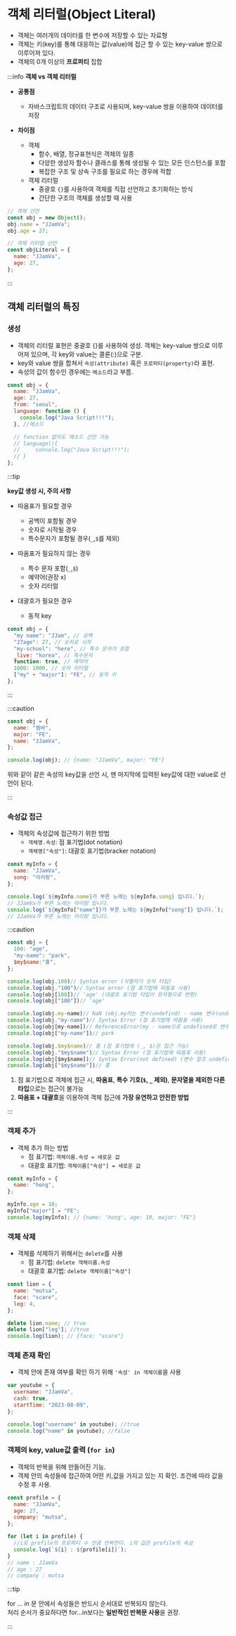 # 객체 리터럴(Object Literal)

- 객체는 여러개의 데이터를 한 변수에 저장할 수 있는 자료형
- 객체는 키(key)를 통해 대응하는 값(value)에 접근 할 수 있는 key-value 쌍으로 이루어져 있다.
- 객체의 0개 이상의 **프로퍼티** 집합

:::info
**객체 vs 객체 리터럴**

- **공통점**

  - 자바스크립트의 데이터 구조로 사용되며, key-value 쌍을 이용하여 데이터를 저장

- **차이점**
  - 객체
    - 함수, 배열, 정규표현식은 객체의 일종
    - 다양한 생성자 함수나 클래스를 통해 생성될 수 있는 모든 인스턴스를 포함
    - 복잡한 구조 및 상속 구조를 필요로 하는 경우에 적합
  - 객체 리터럴
    - 중괄호 `{}`를 사용하여 객체를 직접 선언하고 초기화하는 방식
    - 간단한 구조의 객체를 생성할 때 사용

```js title="객체와 객체 리터럴"
// 객체 선언
const obj = new Object();
obj.name = "JJamVa";
obj.age = 27;

// 객체 리터럴 선언
const objLiteral = {
  name: "JJamVa",
  age: 27,
};
```

:::

## 객체 리터럴의 특징

### 생성

- 객체의 리터럴 표현은 중괄호 {}를 사용하여 생성. 객체는 key-value 쌍으로 이루어져 있으며, 각 key와 value는 콜론(:)으로 구분.
- key와 value 쌍을 합쳐서 `속성(attribute)` 혹은 `프로퍼티(property)`라 표현.
- 속성의 값이 함수인 경우에는 `메소드`라고 부름.

```js
const obj = {
  name: "JJamVa",
  age: 27,
  from: "seoul",
  language: function () {
    console.log("Java Script!!!");
  }, //메소드

  // function 없이도 메소드 선언 가능
  // language(){
  //     console.log("Java Script!!!");
  // }
};
```

:::tip

**key값 생성 시, 주의 사항**

- 따옴표가 필요할 경우

  - 공백이 포함될 경우
  - 숫자로 시작될 경우
  - 특수문자가 포함될 경우(`_`,`$`를 제외)

- 따옴표가 필요하지 않는 경우

  - 특수 문자 포함(`_`,`$`)
  - 예약어(권장 x)
  - 숫자 리터럴

- 대괄호가 필요한 경우
  - 동적 key

```js
const obj = {
  "my name": "JJam", // 공백
  "27age": 27, // 숫자로 시작
  "my-school": "here", // 특수 문자가 포함
  _live: "korea", // 특수문자
  function: true, // 예약어
  1000: 1000, // 숫자 리터럴
  ["my" + "major"]: "FE", // 동적 키
};
```

:::

:::caution

```js
const obj = {
  name: "짬바",
  major: "FE",
  name: "JJamVa",
};

console.log(obj); // {name: "JJamVa", major: "FE"}
```

위와 같이 같은 속성의 key값을 선언 시, 맨 마지막에 입력된 key값에 대한 value로 선언이 된다.<br/>

:::

### 속성값 접근

- 객체의 속성값에 접근하기 위한 방법
  - `객체명.속성`: 점 표기법(dot notation)
  - `객체명["속성"]`: 대괄호 표기법(bracker notation)

```js
const myInfo = {
  name: "JJamVa",
  song: "아리랑",
};

console.log(`${myInfo.name}가 부른 노래는 ${myInfo.song} 입니다.`);
// JJamVa가 부른 노래는 아리랑 입니다.
console.log(`${myInfo["name"]}가 부른 노래는 ${myInfo["song"]} 입니다.`);
// JJamVa가 부른 노래는 아리랑 입니다.
```

:::caution

```js
const obj = {
  100: "age",
  "my-name": "park",
  $my$name:"홍",
};

console.log(obj.100)// Syntax error (식별자가 숫자 타입)
console.log(obj."100")// Syntax error (점 표기법에 따옴표 사용)
console.log(obj[100])// 'age' (대괄호 표기법 타입이 문자형으로 변환)
console.log(obj["100"])// 'age'

console.log(obj.my-name)// NaN (obj.my라는 변수(undefind) - name 변수(undefind))
console.log(obj."my-name")// Syntax Error (점 표기법에 따옴표 사용)
console.log(obj[my-name])// ReferenceError(my - name으로 undefined로 변수를 참조)
console.log(obj["my-name"])// park

console.log(obj.$my$name)// 홍 (점 표기법에 (_, $)은 접근 가능)
console.log(obj."$my$name")// Syntax Error (점 표기법에 따옴표 사용)
console.log(obj[$my$name])// Syntax Error(not defined) (변수 참조 undefined로 접근)
console.log(obj["$my$name"])// 홍
```

1. 점 표기법으로 객체에 접근 시, **따옴표**, **특수 기호(`$`, `_` 제외)**, **문자열을 제외한 다른 타입**으로는 접근이 불가능<br/>
2. **따옴표 + 대괄호**을 이용하여 객체 접근에 **가장 유연하고 안전한 방법**

:::

### 객체 추가

- 객체 추가 하는 방법
  - 점 표기법: `객체이름.속성 = 새로운 값`
  - 대괄호 표기법: `객체이름["속성"] = 새로운 값`

```js
const myInfo = {
  name: "hong",
};

myInfo.age = 10;
myInfo["major"] = "FE";
console.log(myInfo); // {name: 'hong', age: 10, major: "FE"}
```

### 객체 삭제

- 객체를 삭제하기 위해서는 `delete`를 사용
  - 점 표기법: `delete 객체이름.속성`
  - 대괄호 표기법: `delete 객체이름["속성"]`

```js
const lion = {
  name: "mutsa",
  face: "scare",
  leg: 4,
};

delete lion.name; // true
delete lion["leg"]; //true
console.log(lion); // {face: "scare"}
```

### 객체 존재 확인

- 객체 안에 존재 여부를 확인 하기 위해 `'속성' in 객체이름`을 사용

```js
var youtube = {
  username: "JJamVa",
  cash: true,
  startTime: "2023-08-09",
};

console.log("username" in youtube); //true
console.log("name" in youtube); //false
```

### 객체의 key, value값 출력 (`for in`)

- 객체의 반복을 위해 만들어진 기능.
- 객체 안의 속성들에 접근하여 어떤 키,값을 가지고 있는 지 확인. 조건에 따라 값을 수정 후 사용.

```js
const profile = {
  name: "JJamVa",
  age: 27,
  company: "mutsa",
};

for (let i in profile) {
  //i로 profile의 프로퍼티 수 만큼 반복한다. i의 값은 profile의 속성
  console.log(`${i} : ${profile[i]}`);
}
// name : JJamVa
// age : 27
// company : mutsa
```

:::tip

for … in 문 안에서 속성들은 반드시 순서대로 반복되지 않는다. <br/>
처리 순서가 중요하다면 for...in보다는 **일반적인 반복문 사용**을 권장.

:::
